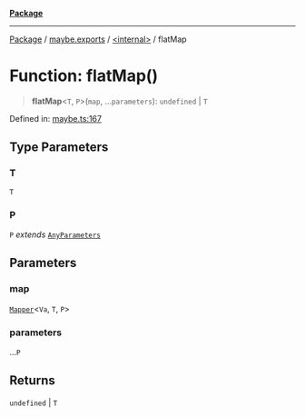 [**Package**](../../../README.md)

***

[Package](../../../modules.md) / [maybe.exports](../../README.md) / [\<internal\>](../README.md) / flatMap

# Function: flatMap()

> **flatMap**\<`T`, `P`\>(`map`, ...`parameters`): `undefined` \| `T`

Defined in: [maybe.ts:167](https://github.com/AlexXanderGrib/monads-io/blob/88cc2f22cfbd8717d7e52da6913dd270216344b1/src/maybe.ts#L167)

## Type Parameters

### T

`T`

### P

`P` *extends* [`AnyParameters`](../../../types/type-aliases/AnyParameters.md)

## Parameters

### map

[`Mapper`](../../../types/type-aliases/Mapper.md)\<`Va`, `T`, `P`\>

### parameters

...`P`

## Returns

`undefined` \| `T`
